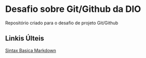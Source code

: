 # Desafio sobre Git/Github da DIO
Repositório criado para o desafio de projeto Git/Github
 
## Linkis Últeis
[Sintax Basica Markdown](https://docs.pipz.com/central-de-ajuda/learning-center/guia-basico-de-markdown#open)

